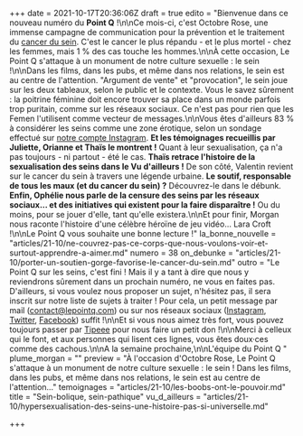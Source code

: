 +++
date = 2021-10-17T20:36:06Z
draft = true
edito = "Bienvenue dans ce nouveau numéro du **Point Q** !\n\nCe mois-ci, c'est Octobre Rose, une immense campagne de communication pour la prévention et le traitement du [cancer du sein](https://www.ameli.fr/assure/sante/themes/cancer-sein/comprendre-cancer-sein). C'est le cancer le plus répandu - et le plus mortel - chez les femmes, mais 1 % des cas touche les hommes.\n\nÀ cette occasion, Le Point Q s'attaque à un monument de notre culture sexuelle : le sein !\n\nDans les films, dans les pubs, et même dans nos relations, le sein est au centre de l'attention. \"Argument de vente\" et \"provocation\", le sein joue sur les deux tableaux, selon le public et le contexte. Vous le savez sûrement : la poitrine féminine doit encore trouver sa place dans un monde parfois trop puritain, comme sur les réseaux sociaux. Ce n'est pas pour rien que les Femen l'utilisent comme vecteur de messages.\n\nVous êtes d'ailleurs 83 % à considérer les seins comme une zone érotique, selon un sondage effectué sur [notre compte Instagram](https://www.instagram.com/lepoint.q/?hl=fr). **Et les témoignages recueillis par Juliette, Orianne et Thaïs le montrent !** Quant à leur sexualisation, ça n'a pas toujours - ni partout - été le cas. **Thaïs retrace l'histoire de la sexualisation des seins dans le Vu d'ailleurs !** De son côté, Valentin revient sur le cancer du sein à travers une légende urbaine. **Le soutif, responsable de tous les maux (et du cancer du sein) ?** Découvrez-le dans le débunk. **Enfin, Ophélie nous parle de la censure des seins par les réseaux sociaux... et des initiatives qui existent pour la faire disparaître !** Ou du moins, pour se jouer d'elle, tant qu'elle existera.\n\nEt pour finir, Morgan nous raconte l'histoire d'une célèbre héroïne de jeu vidéo... Lara Croft !\n\nLe Point Q vous souhaite une bonne lecture !"
la_bonne_nouvelle = "articles/21-10/ne-couvrez-pas-ce-corps-que-nous-voulons-voir-et-surtout-apprendre-a-aimer.md"
numero = 38
on_debunke = "articles/21-10/porter-un-soutien-gorge-favorise-le-cancer-du-sein.md"
outro = "Le Point Q sur les seins, c'est fini ! Mais il y a tant à dire que nous y reviendrons sûrement dans un prochain numéro, ne vous en faites pas. D'ailleurs, si vous voulez nous proposer un sujet, n'hésitez pas, il sera inscrit sur notre liste de sujets à traiter ! Pour cela, un petit message par mail (contact@lepointq.com) ou sur nos réseaux sociaux ([Instagram](https://www.instagram.com/lepoint.q/), [Twitter](https://twitter.com/LePointQ), [Facebook](https://www.facebook.com/lepointq.news)) suffit !\n\nEt si vous nous aimez très fort, vous pouvez toujours passer par [Tipeee](https://fr.tipeee.com/le-point-q) pour nous faire un petit don !\n\nMerci à celleux qui le font, et aux personnes qui lisent ces lignes, vous êtes doux·ces comme des cachous.\n\nA la semaine prochaine,\n\nL'équipe du Point Q "
plume_morgan = ""
preview = "À l'occasion d'Octobre Rose, Le Point Q s'attaque à un monument de notre culture sexuelle : le sein ! Dans les films, dans les pubs, et même dans nos relations, le sein est au centre de l'attention..."
temoignages = "articles/21-10/les-boobs-ont-le-pouvoir.md"
title = "Sein-bolique, sein-pathique"
vu_d_ailleurs = "articles/21-10/hypersexualisation-des-seins-une-histoire-pas-si-universelle.md"

+++
